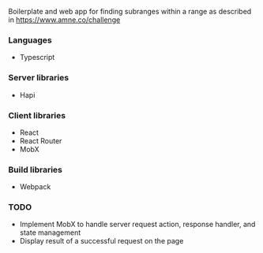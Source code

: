 Boilerplate and web app for finding subranges within a range as described in https://www.amne.co/challenge

### Languages
* Typescript

### Server libraries
* Hapi

### Client libraries
* React
* React Router
* MobX

### Build libraries
* Webpack

### TODO
* Implement MobX to handle server request action, response handler, and state management
* Display result of a successful request on the page
